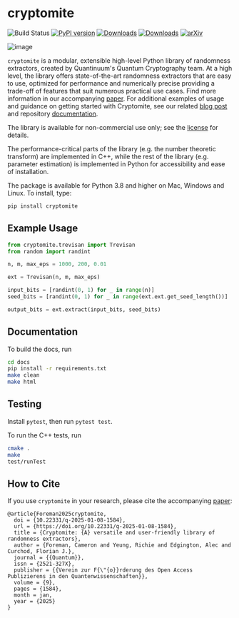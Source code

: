 # cryptomite

![Build Status](https://github.com/CQCL/cryptomite/actions/workflows/build_test.yml/badge.svg)
[![PyPI version](https://img.shields.io/pypi/v/cryptomite)](//pypi.org/project/cryptomite)
[![Downloads](https://static.pepy.tech/badge/cryptomite)](https://pepy.tech/project/cryptomite)
[![Downloads](https://static.pepy.tech/badge/cryptomite/month)](https://pepy.tech/project/cryptomite)
[![arXiv](https://img.shields.io/badge/arXiv-2402.09481-green)](//arxiv.org/abs/2402.09481)


![image](https://github.com/CQCL/cryptomite/assets/13847804/671c8eec-0f2a-46b0-92ba-3a0c040492e8)

`cryptomite` is a modular, extensible high-level Python library 
of randomness extractors, created by Quantinuum's Quantum Cryptography team. 
At a high level, the library offers state-of-the-art randomness extractors that are easy to use, optimized for performance and numerically precise
providing a trade-off of features that suit numerous practical use cases. Find more information in our accompanying [paper](https://quantum-journal.org/papers/q-2025-01-08-1584/).
For additional examples of usage and guidance on getting started with Cryptomite, see our related [blog post](https://medium.com/quantinuum/introducing-cryptomite-randomness-extraction-simplified-857fc2f87673)
and repository [documentation](https://cqcl.github.io/cryptomite/).


The library is available for non-commercial use only; see the [license](https://github.com/CQCL/cryptomite/blob/main/LICENSE) for details.

The performance-critical parts of the library (e.g. the number theoretic transform) are implemented in C++, while the rest of the library (e.g. parameter estimation) is implemented in Python for accessibility and ease of installation.

The package is available for Python 3.8 and higher on Mac, Windows and Linux. To install, type:

```bash 
pip install cryptomite
```



## Example Usage

```python
from cryptomite.trevisan import Trevisan
from random import randint

n, m, max_eps = 1000, 200, 0.01

ext = Trevisan(n, m, max_eps)

input_bits = [randint(0, 1) for _ in range(n)]
seed_bits = [randint(0, 1) for _ in range(ext.ext.get_seed_length())]

output_bits = ext.extract(input_bits, seed_bits)
```

## Documentation

To build the docs, run

```bash
cd docs
pip install -r requirements.txt
make clean
make html
```

## Testing

Install `pytest`, then run `pytest test`.

To run the C++ tests, run

```bash
cmake .
make
test/runTest
```

## How to Cite
If you use `cryptomite` in your research, please cite the accompanying [paper](https://arxiv.org/abs/2402.09481):

```
@article{Foreman2025cryptomite,
  doi = {10.22331/q-2025-01-08-1584},
  url = {https://doi.org/10.22331/q-2025-01-08-1584},
  title = {Cryptomite: {A} versatile and user-friendly library of randomness extractors},
  author = {Foreman, Cameron and Yeung, Richie and Edgington, Alec and Curchod, Florian J.},
  journal = {{Quantum}},
  issn = {2521-327X},
  publisher = {{Verein zur F{\"{o}}rderung des Open Access Publizierens in den Quantenwissenschaften}},
  volume = {9},
  pages = {1584},
  month = jan,
  year = {2025}
}
```
